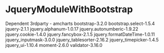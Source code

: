 JqueryModuleWithBootstrap
=========================

Dependent 3rdparty -
amcharts
bootstrap-3.2.0
bootstrap.select-1.5.4
jquery-2.1.1
jquery.alphanum-1.0.17
jquery.autonumberic-1.9.22
jquery.cookie-1.4.0
jquery.fancybox-2.1.5
jquery.formatDateTime-1.0.11
jquery_inputmask-3.0.0
jquery_tablesorter-2.16.2
jquery_timepicker-1.4.5
jquery_ui-1.10.4
moment-2.6.0
validator-3.16.0
